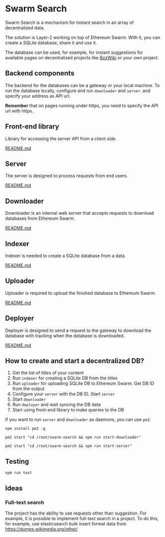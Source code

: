 # Swarm Search

Swarm Search is a mechanism for instant search in an array of decentralized data.

The solution is Layer-2 working on top of Ethereum Swarm. With it, you can create a SQLite database, share it and use it.

The database can be used, for example, for instant suggestions for available pages on decentralized projects like [BzzWiki](https://github.com/igar1991/swarm-wiki) or your own project.

## Backend components

The backend for the databases can be a gateway or your local machine. To run the database locally, configure and run `downloader` and `server`. and specify your address as API url. 

**Remember** that on pages running under https, you need to specify the API url with https.

## Front-end library

Library for accessing the server API from a client side.

[README.md](https://github.com/igar1991/swarm-search/tree/master/src/client/README.md)

## Server

The server is designed to process requests from end users.

[README.md](https://github.com/igar1991/swarm-search/tree/master/src/server/README.md)

## Downloader

Downloader is an internal web server that accepts requests to download databases from Ethereum Swarm.

[README.md](https://github.com/igar1991/swarm-search/tree/master/src/downloader/README.md)

## Indexer

Indexer is needed to create a SQLite database from a data.

[README.md](https://github.com/igar1991/swarm-search/tree/master/src/indexer/README.md)

## Uploader

Uploader is required to upload the finished database to Ethereum Swarm.

[README.md](https://github.com/igar1991/swarm-search/tree/master/src/uploader/README.md)

## Deployer

Deployer is designed to send a request to the gateway to download the database with tracking when the database is downloaded.

[README.md](https://github.com/igar1991/swarm-search/tree/master/src/deployer/README.md)

## How to create and start a decentralized DB?

1) Get the list of titles of your content
2) Run `indexer` for creating a SQLite DB from the titles
3) Run `uploader` for uploading SQLite DB to Ethereum Swarm. Get DB ID from the output
4) Configure your `server` with the DB ID. Start `server`
5) Start `downloader`
6) Run `deployer` and wait syncing the DB data
7) Start using front-end library to make queries to the DB

If you want to run `server` and `downloader` as daemons, you can use `pm2`:

`npm install pm2 -g`

`pm2 start "cd /root/swarm-search && npm run start-downloader"`

`pm2 start "cd /root/swarm-search && npm run start-server"`

## Testing

```
npm run test
```

## Ideas

### Full-text search

The project has the ability to use requests other than suggestion. For example, it is possible to implement full-text search in a project. To do this, for example, use elasticsearch bulk insert format data from https://dumps.wikimedia.org/other/
